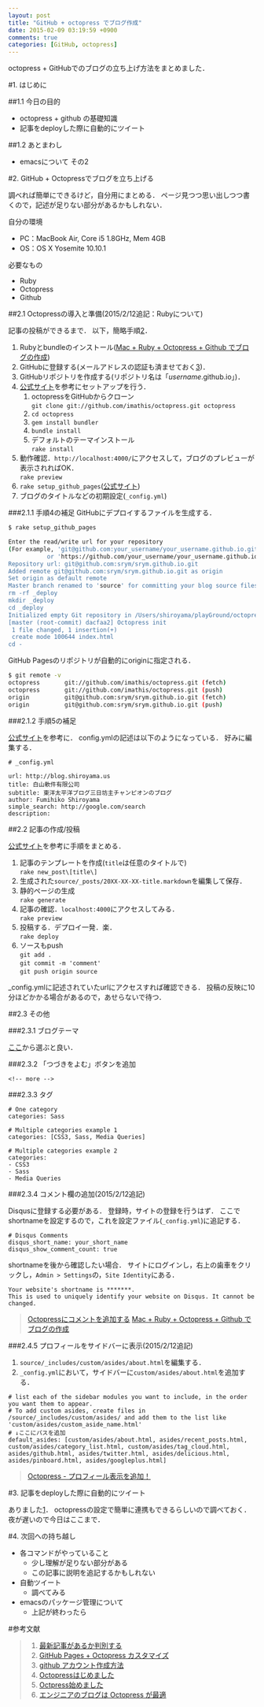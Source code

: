 ```yaml
---
layout: post
title: "GitHub + octopress でブログ作成"
date: 2015-02-09 03:19:59 +0900
comments: true
categories: [GitHub, octopress]
---
```


octopress + GitHubでのブログの立ち上げ方法をまとめました．

<!-- more -->

#1. はじめに

##1.1 今日の目的

* octopress + github の基礎知識
* 記事をdeployした際に自動的にツイート

##1.2 あとまわし

* emacsについて その2


#2. GitHub + Octopressでブログを立ち上げる

調べれば簡単にできるけど，自分用にまとめる．
ページ見つつ思い出しつつ書くので，記述が足りない部分があるかもしれない．

自分の環境

* PC：MacBook Air, Core i5 1.8GHz, Mem 4GB
* OS：OS X Yosemite 10.10.1

必要なもの

* Ruby
* Octopress
* Github

##2.1 Octopressの導入と準備(2015/2/12追記：Rubyについて)

記事の投稿ができるまで．
以下，簡略手順[2](#oct_tejun)．

1. Rubyとbundleのインストール([Mac + Ruby + Octopress + Github でブログの作成](http://salinger.github.io/blog/2013/01/14/1/))
1. GitHubに登録する(メールアドレスの認証も済ませておく[3](#github_account))．
2. GitHubリポジトリを作成する(リポジトリ名は「*username*.github.io」)．
3. [公式サイト](http://octopress.org/docs/setup/)を参考にセットアップを行う．
	1. octopressをGitHubからクローン  
	`git clone git://github.com/imathis/octopress.git octopress`
	2. `cd octopress`
	3. `gem install bundler`
	4. `bundle install`
	5. デフォルトのテーマインストール  
	`rake install`
4. 動作確認．`http://localhost:4000/`にアクセスして，ブログのプレビューが表示されればOK．  
	`rake preview`
4. `rake setup_github_pages`([公式サイト](http://octopress.org/docs/deploying/github/))
5. ブログのタイトルなどの初期設定(`_config.yml`)

###2.1.1 手順4の補足
GitHubにデプロイするファイルを生成する．

```bash
$ rake setup_github_pages

Enter the read/write url for your repository
(For example, 'git@github.com:your_username/your_username.github.io.git)
           or 'https://github.com/your_username/your_username.github.io')
Repository url: git@github.com:srym/srym.github.io.git
Added remote git@github.com:srym/srym.github.io.git as origin
Set origin as default remote
Master branch renamed to 'source' for committing your blog source files
rm -rf _deploy
mkdir _deploy
cd _deploy
Initialized empty Git repository in /Users/shiroyama/playGround/octopress/_deploy/.git/
[master (root-commit) dacfaa2] Octopress init
 1 file changed, 1 insertion(+)
 create mode 100644 index.html
cd -
```

GitHub Pagesのリポジトリが自動的にoriginに指定される．

```bash
$ git remote -v
octopress       git://github.com/imathis/octopress.git (fetch)
octopress       git://github.com/imathis/octopress.git (push)
origin          git@github.com:srym/srym.github.io.git (fetch)
origin          git@github.com:srym/srym.github.io.git (push)
```

###2.1.2 手順5の補足

[公式サイト](http://octopress.org/docs/configuring/)を参考に．
config.ymlの記述は以下のようになっている．
好みに編集する．

```
# _config.yml

url: http://blog.shiroyama.us
title: 白山軟件有限公司
subtitle: 東洋太平洋ブログ三日坊主チャンピオンのブログ
author: Fumihiko Shiroyama
simple_search: http://google.com/search
description:
```

##2.2 記事の作成/投稿

[公式サイト](http://octopress.org/docs/blogging/)を参考に手順をまとめる．

1. 記事のテンプレートを作成(`title`は任意のタイトルで)  
`rake new_post\[title\]`
2. 生成された`source/_posts/20XX-XX-XX-title.markdown`を編集して保存．
3. 静的ページの生成  
`rake generate`
4. 記事の確認．`localhost:4000`にアクセスしてみる．  
`rake preview`
5. 投稿する．デプロイ一発．楽．  
`rake deploy`
6. ソースもpush  
`git add .`  
`git commit -m 'comment'`  
`git push origin source`  


_config.ymlに記述されていたurlにアクセスすれば確認できる．
投稿の反映に10分ほどかかる場合があるので，あせらないで待つ．

##2.3 その他

###2.3.1 ブログテーマ

[ここ](https://github.com/imathis/octopress/wiki/3rd-Party-Octopress-Themes)から選ぶと良い．

###2.3.2 「つづきをよむ」ボタンを追加

```
<!-- more -->
```

###2.3.3 タグ

```
# One category
categories: Sass

# Multiple categories example 1
categories: [CSS3, Sass, Media Queries]

# Multiple categories example 2
categories:
- CSS3
- Sass
- Media Queries
```

###2.3.4 コメント欄の追加(2015/2/12追記)

Disqusに登録する必要がある．
登録時，サイトの登録を行うはず．
ここでshortnameを設定するので，これを設定ファイル(`_config.yml`)に追記する．

```
# Disqus Comments
disqus_short_name: your_short_name
disqus_show_comment_count: true
```

shortnameを後から確認したい場合．
サイトにログインし，右上の歯車をクリックし，`Admin > Settings`の，`Site Identity`にある．

```
Your website's shortname is *******.
This is used to uniquely identify your website on Disqus. It cannot be changed.
```

>[Octopressにコメントを追加する](http://blog.morizotter.com/2012/07/01/octopressにコメントを追加する/)
>[Mac + Ruby + Octopress + Github でブログの作成](http://salinger.github.io/blog/2013/01/14/1/)

###2.4.5 プロフィールをサイドバーに表示(2015/2/12追記)

1. `source/_includes/custom/asides/about.html`を編集する．
2. `_config.yml`において，サイドバーに`custom/asides/about.html`を追加する．

```
# list each of the sidebar modules you want to include, in the order you want them to appear.
# To add custom asides, create files in /source/_includes/custom/asides/ and add them to the list like 'custom/asides/custom_aside_name.html'
# ↓ここにパスを追加
default_asides: [custom/asides/about.html, asides/recent_posts.html, custom/asides/category_list.html, custom/asides/tag_cloud.html, asides/github.html, asides/twitter.html, asides/delicious.html, asides/pinboard.html, asides/googleplus.html]
```

>[Octopress - プロフィール表示を追加！](http://www.mk-mode.com/octopress/2012/12/17/octopress-add-profile/)

#3. 記事をdeployした際に自動的にツイート

ありました[1](#auto_tweet)．
octopressの設定で簡単に連携もできるらしいので調べておく．
夜が遅いので今日はここまで．

#4. 次回への持ち越し

* 各コマンドがやっていること
	* 少し理解が足りない部分がある
	* この記事に説明を追記するかもしれない
* 自動ツイート
	* 調べてみる
* emacsのパッケージ管理について
	* 上記が終わったら


#参考文献
>1. <a name="auto_tweet"></a>[最新記事があるか判別する](https://github.com/kawaken/kawaken.github.io/blob/master/_posts/2013-09-17-drone.ioを使ってgithub-pagesの更新情報をtwitterに自動投稿する.md)
>2. <a name="oct_tejun"></a>[GitHub Pages + Octopress カスタマイズ](http://qiita.com/syui/items/07365ed24eef63602233)
>3. <a name="github_account"></a>[github アカウント作成方法](http://ounziw.com/2012/08/10/github-create/)
>4. <a name="sankou_01"></a>[Octopressはじめました](http://www.miukoba.net/blog/2013/01/05/start-octopress/)
>5. <a name="sankou_03"></a>[Octpress始めました](http://moonstruckdrops.github.io/blog/2013/03/21/start-octpress/)
>6. <a name="sankou_04"></a>[エンジニアのブログは Octopress が最適](http://blog.shiroyama.us/blog/2014/02/26/octopress/)
